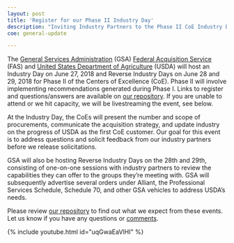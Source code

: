 ```yaml
---
layout: post
title: 'Register for our Phase II Industry Day'
description: "Inviting Industry Partners to the Phase II CoE Industry Day."
coe: general-update

---
```


The [General Services Administration](https://www.gsa.gov/) (GSA) [Federal Acquisition Service](https://www.gsa.gov/about-us/organization/federal-acquisition-service) (FAS) and [United States Department of Agriculture](https://www.usda.gov/) (USDA) will host an Industry Day on June 27, 2018 and Reverse Industry Days on June 28 and 29, 2018 for Phase II of the Centers of Excellence (CoE). Phase II will involve implementing recommendations generated during Phase I. Links to register and questions/answers are available on [our repository](https://github.com/GSA/coe-industry-day/). If you are unable to attend or we hit capacity, we will be livestreaming the event, see below.

At the Industry Day, the CoEs will present the number and scope of procurements, communicate the acquisition strategy, and update industry on the progress of USDA as the first CoE customer. Our goal for this event is to address questions and solicit feedback from our industry partners before we release solicitations.

GSA will also be hosting Reverse Industry Days on the 28th and 29th, consisting of one-on-one sessions with industry partners to review the capabilities they can offer to the groups they’re meeting with. GSA will subsequently advertise several orders under Alliant, the Professional Services Schedule, Schedule 70, and other GSA vehicles to address USDA’s needs.

Please review [our repository](https://github.com/GSA/coe-industry-day/) to find out what we expect from these events. Let us know if you have any questions or [comments](https://github.com/GSA/coe-industry-day/issues).


{% include youtube.html id="uqGwaEaVlHI" %}


